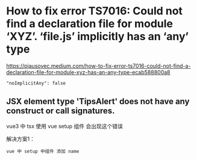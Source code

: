 
# How to fix error TS7016: Could not find a declaration file for module ‘XYZ’. ‘file.js’ implicitly has an ‘any’ type

https://pjausovec.medium.com/how-to-fix-error-ts7016-could-not-find-a-declaration-file-for-module-xyz-has-an-any-type-ecab588800a8


```
"noImplicitAny": false
```


##  JSX element type 'TipsAlert' does not have any construct or call signatures.

vue3 中 tsx 使用 vue setup 组件 会出现这个错误

解决方案1：
```
vue 中 setup 中组件 添加 name
```
